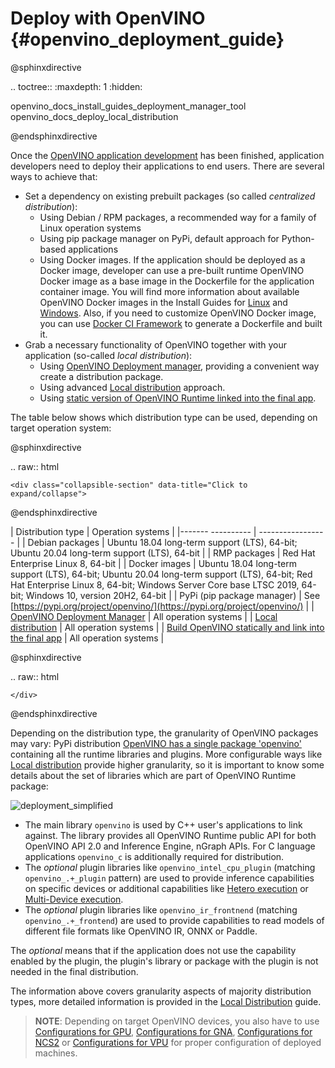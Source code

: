 # Deploy with OpenVINO {#openvino_deployment_guide}

@sphinxdirective

.. toctree::
   :maxdepth: 1
   :hidden:

   openvino_docs_install_guides_deployment_manager_tool
   openvino_docs_deploy_local_distribution

@endsphinxdirective

Once the [OpenVINO application development](../integrate_with_your_application.md) has been finished, application developers need to deploy their applications to end users. There are several ways to achieve that:

- Set a dependency on existing prebuilt packages (so called _centralized distribution_):
    - Using Debian / RPM packages, a recommended way for a family of Linux operation systems
    - Using pip package manager on PyPi, default approach for Python-based applications
    - Using Docker images. If the application should be deployed as a Docker image, developer can use a pre-built runtime OpenVINO Docker image as a base image in the Dockerfile for the application container image. You will find more information about available OpenVINO Docker images in the Install Guides for [Linux](../../install_guides/installing-openvino-docker-linux.md) and [Windows](../../install_guides/installing-openvino-docker-windows.md). 
Also, if you need to customize OpenVINO Docker image, you can use [Docker CI Framework](https://github.com/openvinotoolkit/docker_ci) to generate a Dockerfile and built it. 
- Grab a necessary functionality of OpenVINO together with your application (so-called _local distribution_):
    - Using [OpenVINO Deployment manager](deployment-manager-tool.md), providing a convenient way create a distribution package.
    - Using advanced [Local distribution](local-distribution.md) approach.
    - Using [static version of OpenVINO Runtime linked into the final app](https://github.com/openvinotoolkit/openvino/wiki/StaticLibraries).

The table below shows which distribution type can be used, depending on target operation system:

@sphinxdirective

.. raw:: html

    <div class="collapsible-section" data-title="Click to expand/collapse">

@endsphinxdirective

| Distribution type | Operation systems |
|------- ---------- | ----------------- |
| Debian packages | Ubuntu 18.04 long-term support (LTS), 64-bit; Ubuntu 20.04 long-term support (LTS), 64-bit |
| RMP packages | Red Hat Enterprise Linux 8, 64-bit |
| Docker images | Ubuntu 18.04 long-term support (LTS), 64-bit; Ubuntu 20.04 long-term support (LTS), 64-bit; Red Hat Enterprise Linux 8, 64-bit; Windows Server Core base LTSC 2019, 64-bit; Windows 10, version 20H2, 64-bit |
| PyPi (pip package manager) | See [https://pypi.org/project/openvino/](https://pypi.org/project/openvino/) |
| [OpenVINO Deployment Manager](deployment-manager-tool.md) | All operation systems |
| [Local distribution](local-distribution.md) | All operation systems |
| [Build OpenVINO statically and link into the final app](https://github.com/openvinotoolkit/openvino/wiki/StaticLibraries) | All operation systems |

@sphinxdirective

.. raw:: html

    </div>

@endsphinxdirective

Depending on the distribution type, the granularity of OpenVINO packages may vary: PyPi distribution [OpenVINO has a single package 'openvino'](https://pypi.org/project/openvino/) containing all the runtime libraries and plugins. More configurable ways like [Local distribution](local-distribution.md) provide higher granularity, so it is important to know some details about the set of libraries which are part of OpenVINO Runtime package:

![deployment_simplified]

- The main library `openvino` is used by C++ user's applications to link against. The library provides all OpenVINO Runtime public API for both OpenVINO API 2.0 and Inference Engine, nGraph APIs. For C language applications `openvino_c` is additionally required for distribution.
- The _optional_ plugin libraries like `openvino_intel_cpu_plugin` (matching `openvino_.+_plugin` pattern) are used to provide inference capabilities on specific devices or additional capabilities like [Hetero execution](../hetero_execution.md) or [Multi-Device execution](../multi_device.md).
- The _optional_ plugin libraries like `openvino_ir_frontnend` (matching `openvino_.+_frontend`) are used to provide capabilities to read models of different file formats like OpenVINO IR, ONNX or Paddle.

The _optional_ means that if the application does not use the capability enabled by the plugin, the plugin's library or package with the plugin is not needed in the final distribution.

The information above covers granularity aspects of majority distribution types, more detailed information is provided in the [Local Distribution](local-distribution.md) guide.

> **NOTE**: Depending on target OpenVINO devices, you also have to use [Configurations for GPU](../../install_guides/configurations-for-intel-gpu.md), [Configurations for GNA](../../install_guides/configurations-for-intel-gna.md), [Configurations for NCS2](../../install_guides/configurations-for-ncs2.md) or [Configurations for VPU](../../install_guides/installing-openvino-config-ivad-vpu.md) for proper configuration of deployed machines.

[deployment_simplified]: ../../img/deployment_simplified.png
